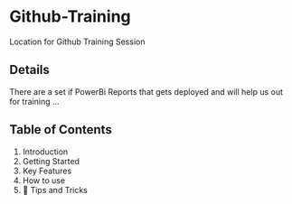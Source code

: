 # Github-Training
Location for Github Training Session

## Details
There are a set if PowerBi Reports that gets deployed and will help us out for training ...

## Table of Contents

1. Introduction
2. Getting Started
3. Key Features
4. How to use
5. 💁 Tips and Tricks


